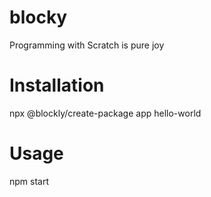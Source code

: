 # blocky
Programming with Scratch is pure joy


# Installation
npx @blockly/create-package app hello-world


# Usage
npm start